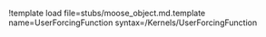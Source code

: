 !template load file=stubs/moose_object.md.template name=UserForcingFunction syntax=/Kernels/UserForcingFunction